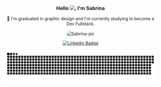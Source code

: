 <h3 align="center">Hello <img src="https://raw.githubusercontent.com/MartinHeinz/MartinHeinz/master/wave.gif" width="30px">, I'm Sabrina</h3>

<p align="center"> 🌱 I'm graduated in graphic design and I'm currently studying to become a Dev Fullstack. </p>

<div align="center">
  
  <img align="center" alt="Sabrina-pic" height="150" style="border-radius:50px;" src="https://i.imgur.com/SrX1aNP.gif"><br>

  
  [![Linkedin Badge](https://img.shields.io/badge/-LinkedIn-blue?style=flat-square&logo=Linkedin&logoColor=white&link=https://www.linkedin.com/in/sabrinamartins2/)](https://www.linkedin.com/in/sabrinamartins2/)


  
  ![Snake animation](https://github.com/chellebernardo/chellebernardo/blob/output/github-contribution-grid-snake.svg)

</div>
